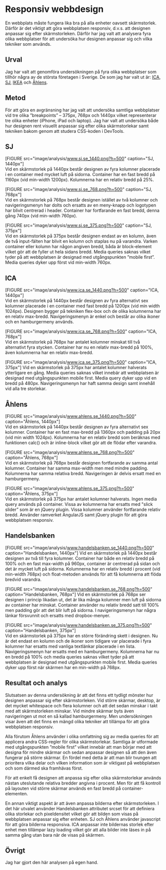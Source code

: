 Responsiv webbdesign
=======================

En webbplats måste fungera lika bra på alla enheter oavsett skärmstorlek. Därför är det viktigt att göra webbplatsen responsiv, d.v.s. att designen anpassar sig efter skärmstorleken. Därför har jag valt att analysera fyra olika webbplatser för att undersöka hur designen anpassar sig och vilka tekniker som används.


Urval
-----------------------
Jag har valt att genomföra undersökningen på fyra olika webbplatser som tillhör några av de största företagen i Sverige. De som jag har valt ut är: [ICA](https://www.ica.se/), [SJ](https://www.sj.se), [IKEA](https://www.ikea.com/se/sv/) och [Åhlens](https://www.ahlens.se/).


Metod
-----------------------
För att göra en avgränsning har jag valt att undersöka samtliga webbplatser vid tre olika ”breakpoints” – 375px, 768px och 1440px vilket representerar tre olika enheter (iPhone, iPad och laptop). Jag har valt att undersöka både hur designen rent visuellt anpassar sig efter olika skärmstorlekar samt tekniken bakom genom att studera CSS-koden i DevTools.

SJ
-----------------------
[FIGURE src="image/analysis/www.sj.se_1440.png?h=500" caption="SJ, 1440px"]  
Vid en skärmstorlek på 1440px består designen av fyra kolumner placerade i en container med mycket luft på sidorna. Container har en fast bredd på 1160px (vid min-width 1200px).  Kolumnerna har en relativ bredd på 25%.

[FIGURE src="image/analysis/www.sj.se_768.png?h=500" caption="SJ, 768px"]  
Vid en skärmstorlek på 768px består designen istället av två kolumner och navigeringsmenyn har dolts och ersatts av en meny-knapp och logotypen har blivit centrerad i header. Container har fortfarande en fast bredd, denna gång 740px (vid min-width 760px).

[FIGURE src="image/analysis/www.sj.se_375.png?h=500" caption="SJ, 375px"]  
Vid en skärmstorlek på 375px består designen endast av en kolumn, även de två input-fälten har blivit en kolumn och staplas nu på varandra. Varken container eller kolumn har någon angiven bredd, båda är block-element vilket gör att de fyller ut hela sidans bredd. Media queries saknas vilket tyder på att webbplatsen är designad med utgångspunkten ”mobile first”. Media queries dyker upp först vid min-width 760px.


ICA
-----------------------
[FIGURE src="image/analysis/www.ica.se_1440.png?h=500" caption="ICA, 1440px"]  
Vid en skärmstorlek på 1440px består designen av fyra alternativt sex kolumner placerade i en container med fast bredd på 1200px (vid min width 1024px). Designen bygger på tekniken flex-box och de olika kolumnerna har en relativ max-bredd. Navigeringsmenyn är enkel och består av olika ikoner och en hamburgermeny används.

[FIGURE src="image/analysis/www.ica.se_768.png?h=500" caption="ICA, 768px"]  
Vid en skärmstorlek på 768px har antalet kolumner minskat till två alternativt fyra stycken. Container har nu en relativ max-bredd på 100%, även kolumnerna har en relativ max-bredd.

[FIGURE src="image/analysis/www.ica.se_375.png?h=500" caption="ICA, 375px"]  Vid en skärmstorlek på 375px har antalet kolumner halverats ytterligare en gång. Media queries saknas vilket innebär att webbplatsen är designad med utgångspunkten mobile first. Media query dyker upp vid en bredd på 480px. Navigeringsmenyn har haft samma design samt innehåll vid alla tre storlekar.


Åhlens
-----------------------
[FIGURE src="image/analysis/www.ahlens.se_1440.png?h=500" caption="Åhlens, 1440px"]  
Vid en skärmstorlek på 1440px består designen av fyra alternativt sex kolumner. Container har en fast max-bredd på 1360px och padding på 20px (vid min width 1024px). Kolumnerna har en relativ bredd som beräknas med funktionen calc() och är inline-block vilket gör att de flödar efter varandra.

[FIGURE src="image/analysis/www.ahlens.se_768.png?h=500" caption="Åhlens, 768px"]  
Vid en skärmstorlek på 768px består designen fortfarande av samma antal kolumner. Container har samma max-width men med mindre padding. Kolumnerna har samma relativa bredd. Navigeringen är delvis ersatt med en hamburgermeny.

[FIGURE src="image/analysis/www.ahlens.se_375.png?h=500" caption="Åhlens, 375px"]  
Vid en skärmstorlek på 375px har antalet kolumner halverats. Ingen media query används på container. Vissa av kolumnerna har ersatts med "slick slider” som är en jQuery plugin. Vissa kolumner använder fortfarande relativ bredd.  Använder ramverket AngularJS samt jQuery plugin för att göra webbplatsen responsiv.


Handelsbanken
-----------------------
[FIGURE src="image/analysis/www.handelsbanken.se_1440.png?h=500" caption="Handelsbanken, 1440px"]
Vid en skärmstorlek på 1440px består designen av två till fyra kolumner. Container har både en relativ bredd på 100% och en fast max-width på 960px, container är centrerad på sidan och det är mycket luft på sidorna. Kolumnerna har en relativ bredd i procent (vid min-width 768px) och float-metoden används för att få kolumnerna att flöda bredvid varandra.

[FIGURE src="image/analysis/www.handelsbanken.se_768.png?h=500" caption="Handelsbanken, 768px"]
Vid en skärmstorlek på 768px ser designen i princip likadan ut, det är lika många kolumner men luft på sidorna av container har minskat. Container använder nu relativ bredd satt till 100% men padding gör att det blir luft på sidorna. I navigeringsmenyn har några länkar försvunnit och ersatts med dropbox-menyer.

[FIGURE src="image/analysis/www.handelsbanken.se_375.png?h=500" caption="Handelsbanken, 375px"]  
Vid en skärmstorlek på 375px har en större förändring skett i designen. Nu är det endast en kolumn och de ikoner som tidigare var placerade i fyra kolumner har ersatts med vanliga textlänkar placerade i en lista. Navigeringsmenyn har ersatts med en hamburgermeny. Kolumnerna har nu en bredd på 100% och media queries saknas vilket tyder på att webbplatsen är designad med utgångspunkten mobile first. Media queries dyker upp först när skärmen har en min-width på 768px.




Resultat och analys
-----------------------
Slutsatsen av denna undersökning är att det finns ett tydligt mönster hur designen anpassar sig efter skärmstorleken. Vid större skärmar, desktop, är det mycket whitespace och flera kolumner och att det sedan minskar i takt med att skärmstorleken minskar. Vid mindre skärmar byts även navigeringen ut mot en så kallad hamburgermeny. Men undersökningen visar även att det finns en mängd olika tekniker att tillämpa för att göra webbplatsen responsiv.

Alla förutom Åhlens använder i olika omfattning sig av media queries för att applicera andra CSS-regler för olika skärmstorlekar. Samtliga är utformade med utgångspunkten ”mobile first” vilket innebär att man börjar med att designa för mindre skärmar och sedan anpassar designen så att den även fungerar på större skärmar. En fördel med detta är att man blir tvungen att prioritera vilka delar och vilken information som är viktigast på webbplatsen och som därmed ska framhävas först.

För att enkelt få designen att anpassa sig efter olika skärmstorlekar används nästan uteslutande relativa bredder angivna i procent. Men för att få kontroll på layouten vid större skärmar används en fast bredd på container-elementen.

En annan viktigt aspekt är att även anpassa bilderna efter skärmstorleken. I det här utvalet använder Handelsbanken attributet srcset för att definiera olika storlekar och pixeldensitet vilket gör att bilden som visas på webbplatsen anpassar sig efter enheten. SJ och Åhlens använder javascript för att göra bilderna responsiva. ICA anpassar inte bildernas storlek efter enhet men tillämpar lazy loading vilket gör att alla bilder inte läses in på samma gång utan bara när de visas på skärmen.

Övrigt
-----------------------
Jag har gjort den här analysen på egen hand.
